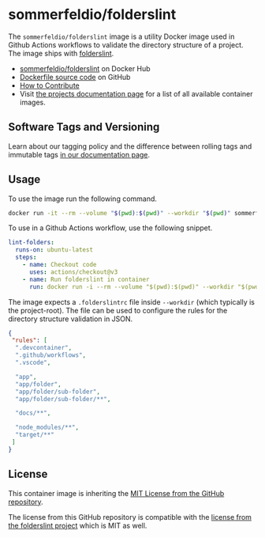 # sommerfeldio/folderslint

The `sommerfeldio/folderslint` image is a utility Docker image used in Github Actions workflows to validate the directory structure of a project. The image ships with [folderslint](https://www.npmjs.com/package/folderslint).

- [sommerfeldio/folderslint](https://hub.docker.com/r/sommerfeldio/folderslint) on Docker Hub
- [Dockerfile source code](https://github.com/sommerfeld-io/container-images/tree/main/components/folderslint) on GitHub
- [How to Contribute](https://github.com/sommerfeld-io/.github/blob/main/CONTRIBUTING.md)
- Visit [the projects documentation page](https://sommerfeld-io.github.io/container-images) for a list of all available container images.

## Software Tags and Versioning

Learn about our tagging policy and the difference between rolling tags and immutable tags [in our documentation page⁠](https://github.com/sommerfeld-io/.github/blob/main/docs/tags-and-versions.md).

## Usage

To use the image run the following command.

```bash
docker run -it --rm --volume "$(pwd):$(pwd)" --workdir "$(pwd)" sommerfeldio/folderslint:latest
```

To use in a Github Actions workflow, use the following snippet.

```yaml
lint-folders:
  runs-on: ubuntu-latest
  steps:
    - name: Checkout code
      uses: actions/checkout@v3
    - name: Run folderslint in container
      run: docker run -i --rm --volume "$(pwd):$(pwd)" --workdir "$(pwd)" sommerfeldio/folderslint:latest
```

The image expects a `.folderslintrc` file inside `--workdir` (which typically is the project-root). The file can be used to configure the rules for the directory structure validation in JSON.

```json
{
 "rules": [
  ".devcontainer",
  ".github/workflows",
  ".vscode",

  "app",
  "app/folder",
  "app/folder/sub-folder",
  "app/folder/sub-folder/**",

  "docs/**",

  "node_modules/**",
  "target/**"
 ]
}
```

## License

This container image is inheriting the [MIT License from the GitHub repository](https://sommerfeld-io.github.io/container-images/license).

The license from this GitHub repository is compatible with the [license from the folderslint project](https://github.com/denisraslov/folderslint/blob/master/LICENSE) which is MIT as well.

<!-- !    DO NOT EDIT DIRECTLY !!!!!                                          -->
<!-- !    File is auto-generated by pipeline                                   ->
<!-- !    Contents are based on README files in components/<THE_IMAGE> dir    -->
